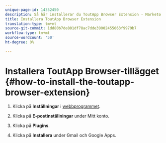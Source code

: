 ```yaml
---
unique-page-id: 14352450
description: Så här installerar du ToutApp Browser Extension - Marketo Docs - produktdokumentation
title: Installera ToutApp Browser Extension
translation-type: tm+mt
source-git-commit: 1dd80b7de801df78ac7dde39002455063f9979b7
workflow-type: tm+mt
source-wordcount: '50'
ht-degree: 0%

---
```



# Installera ToutApp Browser-tillägget {#how-to-install-the-toutapp-browser-extension}

1. Klicka på **Inställningar** i [webbprogrammet](https://toutapp.com/next#settings).

1. Klicka på **E-postinställningar** under Mitt konto.

1. Klicka på **Plugins**.

1. Klicka på **Installera** under Gmail och Google Apps.
